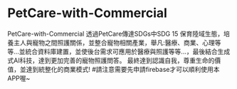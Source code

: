 # PetCare-with-Commercial
PetCare-with-Commercial 透過PetCare傳達SDGs中SDG 15 保育陸域生態，培養主人與寵物之間照護關係，並整合寵物相關產業，舉凡:醫療、商業、心理等等...並統合資料庫建置，並使後台需求可應用於醫療與照護等等...，最後結合生成式AI科技，達到更加完善的寵物照護問答。 最終達到認識自我，尊重生命的價值，並達到統整化的商業模式!
#請注意需要先申請firebase才可以順利使用本APP喔~
